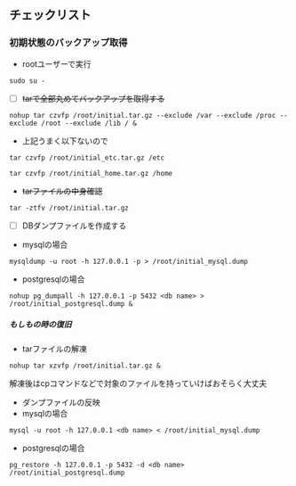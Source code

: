## チェックリスト

### 初期状態のバックアップ取得
- rootユーザーで実行
```title:$
sudo su -
```

- [ ] ~~tarで全部丸めてバックアップを取得する~~
```title:#
nohup tar czvfp /root/initial.tar.gz --exclude /var --exclude /proc --exclude /root --exclude /lib / &
```
- 上記うまく以下ないので
```
tar czvfp /root/initial_etc.tar.gz /etc
```
```
tar czvfp /root/initial_home.tar.gz /home
```

- ~~tarファイルの中身確認~~
```tilte:#
tar -ztfv /root/initial.tar.gz
```

- [ ] DBダンプファイルを作成する
- mysqlの場合
```title:#
mysqldump -u root -h 127.0.0.1 -p > /root/initial_mysql.dump
```
- postgresqlの場合
```tilte:#
nohup pg_dumpall -h 127.0.0.1 -p 5432 <db name> > /root/initial_postgresql.dump &
```

##### もしもの時の復旧
- tarファイルの解凍
```title:#
nohup tar xzvfp /root/initial.tar.gz &
```
解凍後はcpコマンドなどで対象のファイルを持っていけばおそらく大丈夫

- ダンプファイルの反映
- mysqlの場合
```title:#
mysql -u root -h 127.0.0.1 <db name> < /root/initial_mysql.dump
```

- postgresqlの場合
```title:#
pg_restore -h 127.0.0.1 -p 5432 -d <db name> /root/initial_postgresql.dump
```

### 
